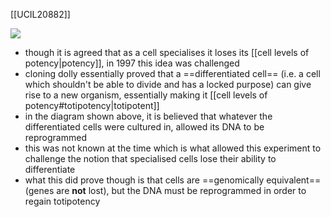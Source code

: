 [[UCIL20882]]

![](https://i.imgur.com/wdOsU0I.png)

- though it is agreed that as a cell specialises it loses its [[cell levels of potency|potency]], in 1997 this idea was challenged
- cloning dolly essentially proved that a ==differentiated cell== (i.e. a cell which shouldn't be able to divide and has a locked purpose) can give rise to a new organism, essentially making it [[cell levels of potency#totipotency|totipotent]]
- in the diagram shown above, it is believed that whatever the differentiated cells were cultured in, allowed its DNA to be reprogrammed
- this was not known at the time which is what allowed this experiment to challenge the notion that specialised cells lose their ability to differentiate
- what this did prove though is that cells are ==genomically equivalent== (genes are **not** lost), but the DNA must be reprogrammed in order to regain totipotency